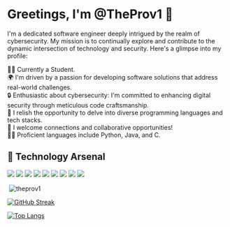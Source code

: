 # Greetings, I'm @TheProv1 👋

I'm a dedicated software engineer deeply intrigued by the realm of cybersecurity. My mission is to continually explore and contribute to the dynamic intersection of technology and security. Here's a glimpse into my profile:

👨‍💻 Currently a Student.<br>
🌍 I'm driven by a passion for developing software solutions that address real-world challenges.<br>
🔒 Enthusiastic about cybersecurity: I'm committed to enhancing digital security through meticulous code craftsmanship.<br>
🚀 I relish the opportunity to delve into diverse programming languages and tech stacks.<br>
💬 I welcome connections and collaborative opportunities!<br>
👨‍💻 Proficient languages include Python, Java, and C.<br>

## 🔧 Technology Arsenal

![](https://img.shields.io/badge/C-informational?style=flat-square&logo=C&logoColor=white&color=A8B9CC)
![](https://img.shields.io/badge/C[Sharp]-informational?style=flat-square&logo=csharp&logoColor=white&color=239120)
![](https://img.shields.io/badge/Java-informational?style=flat-square&logo=coffeescript&logoColor=white&color=FF7800)
![](https://img.shields.io/badge/Python-informational?style=flat-square&logo=Python&logoColor=white&color=3776AB)
![](https://img.shields.io/badge/GitHub%20Pages-%23327FC7.svg?logo=github&logoColor=white&color=222222)
![](https://img.shields.io/badge/MySQL-informational?style=flat-square&logo=mysql&logoColor=white&color=4479A1)
![](https://img.shields.io/badge/Linux-informational?style=flat-square&logo=Linux&logoColor=white&color=FCC624)
![](https://img.shields.io/badge/Kali_Linux-informational?style=flat-square&logo=kalilinux&logoColor=white&color=AB7D00)
![](https://img.shields.io/badge/Bash_Scripting-informational?style=flat-square&logo=gnu-bash&logoColor=white&color=4EAA25)

<p>&nbsp;<img align="center" src="https://github-readme-stats.vercel.app/api?username=theprov1&show_icons=true&theme=dark&hide_border=true&cache_seconds=0010&locale=en" alt="theprov1" /></p>

<a href="https://git.io/streak-stats" align="center"><img src="https://github-readme-streak-stats.herokuapp.com?user=TheProv1&theme=dark&border_radius=5&date_format=j%20M%5B%20Y%5D&card_width=500&ring=EB6D0E" alt="GitHub Streak" /></a>

[![Top Langs](https://github-readme-stats.vercel.app/api/top-langs/?username=TheProv1&langs_count=16&theme=dark&layout=compact)](https://github.com/TheProv1/github-readme-stats)
